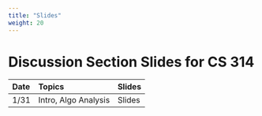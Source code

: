 ```yaml
---
title: "Slides"
weight: 20
---
```


# Discussion Section Slides for CS 314

| Date | Topics | Slides |
| :--- | :--- | :--- |
| 1/31 | Intro, Algo Analysis | Slides |
